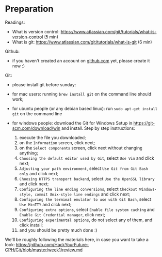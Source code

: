 # Preparation

Readings:
 - What is version control: https://www.atlassian.com/git/tutorials/what-is-version-control (5 min)
 - What is git: https://www.atlassian.com/git/tutorials/what-is-git (6 min)

Github:
 - if you haven't created an account on [github.com](www.github.com) yet, please create it now :)

Git:
 - please install git before sunday:

  - for mac users: running `brew install git` on the command line should work;
  - for ubuntu people (or any debian based linux): run `sudo apt-get install git` on  the command line
  - for windows people: download the Git for Windows Setup in https://git-scm.com/download/win and install. Step by step instructions:
    1. execute the file you downloaded;
    2. on the `Information` screen, click next;
    3. on the `Select components` screen, click next without changing anything;
    4. `Choosing the default editor used by Git`, select `Use Vim` and click next;
    5. `Adjusting your path environment`, select `Use Git from Git Bash only` and click next;
    6. `Choosing HTTPS transport backend`, select `Use the OpenSSL library` and click next;
    7. `Configuring the line ending conversions`, select `Checkout Windows-style, commit Unix-style line endings` and click next;
    8. `Configuring the terminal emulator to use with Git Bash`, select `Use MinTTY` and click next;
    9.  `Configuring extra options`, select `Enable file system caching` and `Enable Git Credential manager`, click next;
    10. `Configuring experimental options`, do not select any of them, and click install;
    11. and you should be pretty much done :)


We'll be roughly following the materials here, in case you want to take a look:  https://github.com/HackYourFuture-CPH/Git/blob/master/week1/review.md